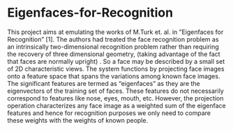 # Eigenfaces-for-Recognition
This project aims at emulating the works of M.Turk et. al. in ”Eigenfaces for Recognition” [1]. The authors had treated the face recognition problem as an intrinsically two-dimensional recognition problem rather than requiring the recovery of three dimensional geometry, (taking advantage of the fact that faces are normally upright) . So a face may be described by a small set of 2D characteristic views. The system functions by projecting face images onto a feature space that spans the variations among known face images. The significant features are termed as “eigenfaces” as they are the eigenvectors of the training set of faces. These features do not necessarily correspond to features like nose, eyes, mouth, etc. However, the projection operation characterizes any face image as a weighted sum of the eigenface features and hence for recognition purposes we only need to compare these weights with the weights of known people.
